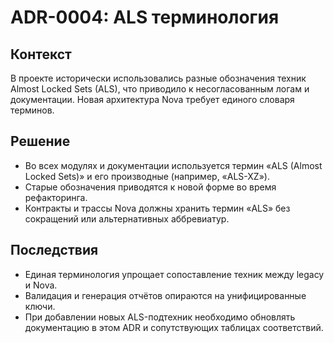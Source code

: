 # ADR-0004: ALS терминология

## Контекст

В проекте исторически использовались разные обозначения техник Almost Locked
Sets (ALS), что приводило к несогласованным логам и документации. Новая
архитектура Nova требует единого словаря терминов.

## Решение

- Во всех модулях и документации используется термин «ALS (Almost Locked Sets)»
  и его производные (например, «ALS-XZ»).
- Старые обозначения приводятся к новой форме во время рефакторинга.
- Контракты и трассы Nova должны хранить термин «ALS» без сокращений или
  альтернативных аббревиатур.

## Последствия

- Единая терминология упрощает сопоставление техник между legacy и Nova.
- Валидация и генерация отчётов опираются на унифицированные ключи.
- При добавлении новых ALS-подтехник необходимо обновлять документацию в этом
  ADR и сопутствующих таблицах соответствий.
